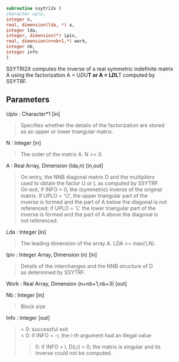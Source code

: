 ```fortran  
subroutine ssytri2x (  
character uplo,  
integer n,  
real, dimension(lda, *) a,  
integer lda,  
integer, dimension(*) ipiv,  
real, dimension(n+nb+1,*) work,  
integer nb,  
integer info  
)  
```  
  
SSYTRI2X computes the inverse of a real symmetric indefinite matrix  
A using the factorization A = U*D*U**T or A = L*D*L**T computed by  
SSYTRF.  
  
## Parameters  
Uplo : Character*1 [in]  
> Specifies whether the details of the factorization are stored  
> as an upper or lower triangular matrix.  
  
N : Integer [in]  
> The order of the matrix A.  N >= 0.  
  
A : Real Array, Dimension (lda,n) [in,out]  
> On entry, the NNB diagonal matrix D and the multipliers  
> used to obtain the factor U or L as computed by SSYTRF.  
> On exit, if INFO = 0, the (symmetric) inverse of the original  
> matrix.  If UPLO = 'U', the upper triangular part of the  
> inverse is formed and the part of A below the diagonal is not  
> referenced; if UPLO = 'L' the lower triangular part of the  
> inverse is formed and the part of A above the diagonal is  
> not referenced.  
  
Lda : Integer [in]  
> The leading dimension of the array A.  LDA >= max(1,N).  
  
Ipiv : Integer Array, Dimension (n) [in]  
> Details of the interchanges and the NNB structure of D  
> as determined by SSYTRF.  
  
Work : Real Array, Dimension (n+nb+1,nb+3) [out]  
  
Nb : Integer [in]  
> Block size  
  
Info : Integer [out]  
> = 0: successful exit  
> < 0: if INFO = -i, the i-th argument had an illegal value  
> > 0: if INFO = i, D(i,i) = 0; the matrix is singular and its  
> inverse could not be computed.  
  
